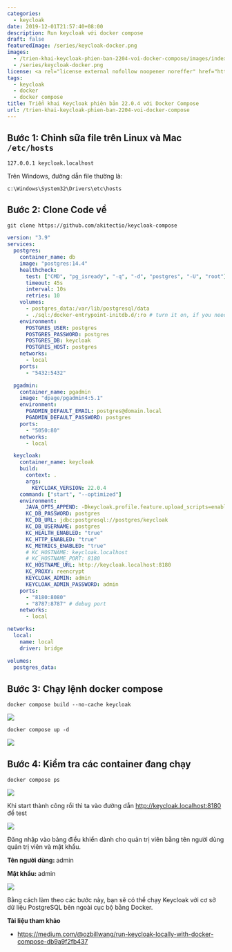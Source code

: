 ```yaml
---
categories:
  - keycloak
date: 2019-12-01T21:57:40+08:00
description: Run keycloak với docker compose
draft: false
featuredImage: /series/keycloak-docker.png
images:
  - /trien-khai-keycloak-phien-ban-2204-voi-docker-compose/images/index.png
  - /series/keycloak-docker.png
license: <a rel="license external nofollow noopener noreffer" href="https://creativecommons.org/licenses/by-nc/4.0/" target="_blank">CC BY-NC 4.0</a>
tags:
  - keycloak
  - docker
  - docker compose
title: Triển khai Keycloak phiên bản 22.0.4 với Docker Compose
url: /trien-khai-keycloak-phien-ban-2204-voi-docker-compose
---
```


## Bước 1: Chỉnh sữa file trên Linux và Mac `/etc/hosts`

```
127.0.0.1 keycloak.localhost
```

Trên Windows, đường dẫn file thường là:

```
c:\Windows\System32\Drivers\etc\hosts
```

## Bước 2: Clone Code về

```
git clone https://github.com/akitectio/keycloak-compose
```

```yaml
version: "3.9"
services:
  postgres:
    container_name: db
    image: "postgres:14.4"
    healthcheck:
      test: ["CMD", "pg_isready", "-q", "-d", "postgres", "-U", "root"]
      timeout: 45s
      interval: 10s
      retries: 10
    volumes:
      - postgres_data:/var/lib/postgresql/data
      - ./sql:/docker-entrypoint-initdb.d/:ro # turn it on, if you need run init DB
    environment:
      POSTGRES_USER: postgres
      POSTGRES_PASSWORD: postgres
      POSTGRES_DB: keycloak
      POSTGRES_HOST: postgres
    networks:
      - local
    ports:
      - "5432:5432"

  pgadmin:
    container_name: pgadmin
    image: "dpage/pgadmin4:5.1"
    environment:
      PGADMIN_DEFAULT_EMAIL: postgres@domain.local
      PGADMIN_DEFAULT_PASSWORD: postgres
    ports:
      - "5050:80"
    networks:
      - local

  keycloak:
    container_name: keycloak
    build:
      context: .
      args:
        KEYCLOAK_VERSION: 22.0.4
    command: ["start", "--optimized"]
    environment:
      JAVA_OPTS_APPEND: -Dkeycloak.profile.feature.upload_scripts=enabled
      KC_DB_PASSWORD: postgres
      KC_DB_URL: jdbc:postgresql://postgres/keycloak
      KC_DB_USERNAME: postgres
      KC_HEALTH_ENABLED: "true"
      KC_HTTP_ENABLED: "true"
      KC_METRICS_ENABLED: "true"
      # KC_HOSTNAME: keycloak.localhost
      # KC_HOSTNAME_PORT: 8180
      KC_HOSTNAME_URL: http://keycloak.localhost:8180
      KC_PROXY: reencrypt
      KEYCLOAK_ADMIN: admin
      KEYCLOAK_ADMIN_PASSWORD: admin
    ports:
      - "8180:8080"
      - "8787:8787" # debug port
    networks:
      - local

networks:
  local:
    name: local
    driver: bridge

volumes:
  postgres_data:
```

## Bước 3: Chạy lệnh docker compose

```
docker compose build --no-cache keycloak
```

![](/images/keycloak/tut-01/01.png)

```
docker compose up -d
```

![](/images/keycloak/tut-01/02.png)

## Bước 4: Kiểm tra các container đang chạy

```
docker compose ps
```

![](/images/keycloak/tut-01/04.png)

Khi start thành công rồi thì ta vào đường dẫn http://keycloak.localhost:8180 để test

![](/images/keycloak/tut-01/05.png)

Đăng nhập vào bảng điều khiển dành cho quản trị viên bằng tên người dùng quản trị viên và mật khẩu.

<b> Tên người dùng: </b> admin

<b> Mật khẩu: </b>admin

![](/images/keycloak/tut-01/06.png)

Bằng cách làm theo các bước này, bạn sẽ có thể chạy Keycloak với cơ sở dữ liệu PostgreSQL bên ngoài cục bộ bằng Docker.

<b> Tài liệu tham khảo </b>

- https://medium.com/@ozbillwang/run-keycloak-locally-with-docker-compose-db9a9f2fb437
